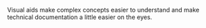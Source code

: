 Visual aids make complex concepts easier to understand and make technical documentation a little easier on the eyes.  
